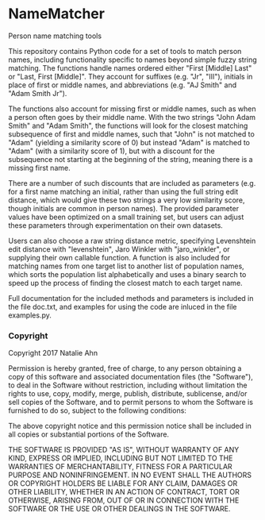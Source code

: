 # NameMatcher
Person name matching tools

This repository contains Python code for a set of tools to match person names,
including functionality specific to names beyond simple fuzzy string matching.
The functions handle names ordered either "First [Middle] Last" or "Last, First [Middle]".
They account for suffixes (e.g. "Jr", "III"), initials in place of first or middle names,
and abbreviations (e.g. "AJ Smith" and "Adam Smith Jr").

The functions also account for missing first or middle names, such as when a person often
goes by their middle name. With the two strings "John Adam Smith" and "Adam Smith", the
functions will look for the closest matching subsequence of first and middle names, such that
"John" is not matched to "Adam" (yielding a similarity score of 0) but instead "Adam" is
matched to "Adam" (with a similarity score of 1), but with a discount for the subsequence
not starting at the beginning of the string, meaning there is a missing first name.

There are a number of such discounts that are included as parameters (e.g. for a first name
matching an initial, rather than using the full string edit distance, which would give these
two strings a very low similarity score, though initials are common in person names). The
provided parameter values have been optimized on a small training set, but users can adjust
these parameters through experimentation on their own datasets.

Users can also choose a raw string distance metric, specifying Levenshtein edit distance with
"levenshtein", Jaro Winkler with "jaro_winkler", or supplying their own callable function.
A function is also included for matching names from one target list to another list of population
names, which sorts the population list alphabetically and uses a binary search to speed up
the process of finding the closest match to each target name.

Full documentation for the included methods and parameters is included in the file doc.txt,
and examples for using the code are inluced in the file examples.py.


### Copyright

Copyright 2017 Natalie Ahn

Permission is hereby granted, free of charge, to any person obtaining a copy of this software and associated documentation files (the "Software"), to deal in the Software without restriction, including without limitation the rights to use, copy, modify, merge, publish, distribute, sublicense, and/or sell copies of the Software, and to permit persons to whom the Software is furnished to do so, subject to the following conditions:

The above copyright notice and this permission notice shall be included in all copies or substantial portions of the Software.

THE SOFTWARE IS PROVIDED "AS IS", WITHOUT WARRANTY OF ANY KIND, EXPRESS OR IMPLIED, INCLUDING BUT NOT LIMITED TO THE WARRANTIES OF MERCHANTABILITY, FITNESS FOR A PARTICULAR PURPOSE AND NONINFRINGEMENT. IN NO EVENT SHALL THE AUTHORS OR COPYRIGHT HOLDERS BE LIABLE FOR ANY CLAIM, DAMAGES OR OTHER LIABILITY, WHETHER IN AN ACTION OF CONTRACT, TORT OR OTHERWISE, ARISING FROM, OUT OF OR IN CONNECTION WITH THE SOFTWARE OR THE USE OR OTHER DEALINGS IN THE SOFTWARE.


